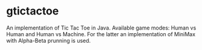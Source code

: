 gtictactoe
==========

An implementation of Tic Tac Toe in Java.
Available game modes: Human vs Human and Human vs Machine. For the latter an implementation of MiniMax with Alpha-Beta prunning is used.
